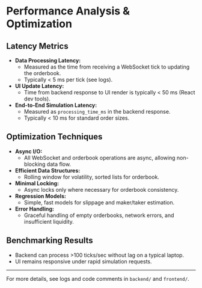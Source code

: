 # Performance Analysis & Optimization

## Latency Metrics
- **Data Processing Latency:**
  - Measured as the time from receiving a WebSocket tick to updating the orderbook.
  - Typically < 5 ms per tick (see logs).
- **UI Update Latency:**
  - Time from backend response to UI render is typically < 50 ms (React dev tools).
- **End-to-End Simulation Latency:**
  - Measured as `processing_time_ms` in the backend response.
  - Typically < 10 ms for standard order sizes.

## Optimization Techniques
- **Async I/O:**
  - All WebSocket and orderbook operations are async, allowing non-blocking data flow.
- **Efficient Data Structures:**
  - Rolling window for volatility, sorted lists for orderbook.
- **Minimal Locking:**
  - Async locks only where necessary for orderbook consistency.
- **Regression Models:**
  - Simple, fast models for slippage and maker/taker estimation.
- **Error Handling:**
  - Graceful handling of empty orderbooks, network errors, and insufficient liquidity.

## Benchmarking Results
- Backend can process >100 ticks/sec without lag on a typical laptop.
- UI remains responsive under rapid simulation requests.

---

For more details, see logs and code comments in `backend/` and `frontend/`. 